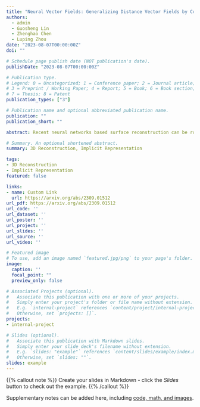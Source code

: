 ```yaml
---
title: "Neural Vector Fields: Generalizing Distance Vector Fields by Codebooks and Zero-Curl Regularization"
authors:
  - admin
  - Guosheng Lin
  - Zhenghao Chen
  - Luping Zhou
date: "2023-08-07T00:00:00Z"
doi: ""

# Schedule page publish date (NOT publication's date).
publishDate: "2023-08-07T00:00:00Z"

# Publication type.
# Legend: 0 = Uncategorized; 1 = Conference paper; 2 = Journal article;
# 3 = Preprint / Working Paper; 4 = Report; 5 = Book; 6 = Book section;
# 7 = Thesis; 8 = Patent
publication_types: ["3"]

# Publication name and optional abbreviated publication name.
publication: ""
publication_short: ""

abstract: Recent neural networks based surface reconstruction can be roughly divided into two categories, one warping templates explicitly and the other representing 3D surfaces implicitly. To enjoy the advantages of both, we propose a novel 3D representation, Neural Vector Fields (NVF), which adopts the explicit learning process to manipulate meshes and implicit unsigned distance function (UDF) representation to break the barriers in resolution and topology. This is achieved by directly predicting the displacements from surface queries and modeling shapes as Vector Fields, rather than relying on network differentiation to obtain direction fields as most existing UDF-based methods do. In this way, our approach is capable of encoding both the distance and the direction fields so that the calculation of direction fields is differentiation-free, circumventing the non-trivial surface extraction step. Furthermore, building upon NVFs, we propose to incorporate two types of shape codebooks, \ie, NVFs (Lite or Ultra), to promote cross-category reconstruction through encoding cross-object priors. Moreover, we propose a new regularization based on analyzing the zero-curl property of NVFs, and implement this through the fully differentiable framework of our NVF (ultra). We evaluate both NVFs on four surface reconstruction scenarios, including watertight vs non-watertight shapes, category-agnostic reconstruction vs category-unseen reconstruction, category-specific, and cross-domain reconstruction.

# Summary. An optional shortened abstract.
summary: 3D Reconstruction, Implicit Representation

tags:
- 3D Reconstruction
- Implicit Representation
featured: false

links:
- name: Custom Link
  url: https://arxiv.org/abs/2309.01512
url_pdf: https://arxiv.org/abs/2309.01512
url_code: ''
url_dataset: ''
url_poster: ''
url_project: ''
url_slides: ''
url_source: ''
url_video: ''

# Featured image
# To use, add an image named `featured.jpg/png` to your page's folder. 
image:
  caption: ''
  focal_point: ""
  preview_only: false

# Associated Projects (optional).
#   Associate this publication with one or more of your projects.
#   Simply enter your project's folder or file name without extension.
#   E.g. `internal-project` references `content/project/internal-project/index.md`.
#   Otherwise, set `projects: []`.
projects:
- internal-project

# Slides (optional).
#   Associate this publication with Markdown slides.
#   Simply enter your slide deck's filename without extension.
#   E.g. `slides: "example"` references `content/slides/example/index.md`.
#   Otherwise, set `slides: ""`.
slides: example
---
```


{{% callout note %}}
Create your slides in Markdown - click the *Slides* button to check out the example.
{{% /callout %}}

Supplementary notes can be added here, including [code, math, and images](https://wowchemy.com/docs/writing-markdown-latex/).
